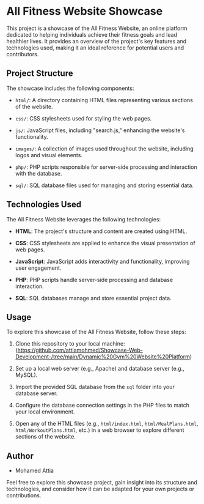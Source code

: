# All Fitness Website Showcase

This project is a showcase of the All Fitness Website, an online platform dedicated to helping individuals achieve their fitness goals and lead healthier lives. It provides an overview of the project's key features and technologies used, making it an ideal reference for potential users and contributors.

## Project Structure

The showcase includes the following components:

- `html/`: A directory containing HTML files representing various sections of the website.
  
- `css/`: CSS stylesheets used for styling the web pages.

- `js/`: JavaScript files, including "search.js," enhancing the website's functionality.

- `images/`: A collection of images used throughout the website, including logos and visual elements.

- `php/`: PHP scripts responsible for server-side processing and interaction with the database.

- `sql/`: SQL database files used for managing and storing essential data.

## Technologies Used

The All Fitness Website leverages the following technologies:

- **HTML**: The project's structure and content are created using HTML.

- **CSS**: CSS stylesheets are applied to enhance the visual presentation of web pages.

- **JavaScript**: JavaScript adds interactivity and functionality, improving user engagement.

- **PHP**: PHP scripts handle server-side processing and database interaction.

- **SQL**: SQL databases manage and store essential project data.

## Usage

To explore this showcase of the All Fitness Website, follow these steps:

1. Clone this repository to your local machine: (https://github.com/attiamohmed/Showcase-Web-Development-/tree/main/Dynamic%20Gym%20Website%20Platform)

2. Set up a local web server (e.g., Apache) and database server (e.g., MySQL).

3. Import the provided SQL database from the `sql` folder into your database server.

4. Configure the database connection settings in the PHP files to match your local environment.

5. Open any of the HTML files (e.g., `html/index.html`, `html/MealPlans.html`, `html/WorkoutPlans.html`, etc.) in a web browser to explore different sections of the website.

## Author

- Mohamed Attia

Feel free to explore this showcase project, gain insight into its structure and technologies, and consider how it can be adapted for your own projects or contributions.
